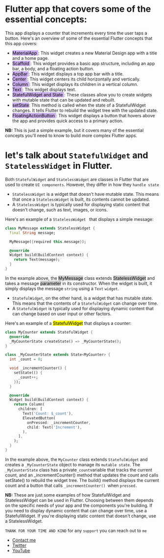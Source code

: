 <!-- # readcross

A new Flutter project.

## Getting Started

This project is a starting point for a Flutter application.

A few resources to get you started if this is your first Flutter project:

- [Lab: Write your first Flutter app](https://docs.flutter.dev/get-started/codelab)
- [Cookbook: Useful Flutter samples](https://docs.flutter.dev/cookbook)

For help getting started with Flutter development, view the
[online documentation](https://docs.flutter.dev/), which offers tutorials,
samples, guidance on mobile development, and a full API reference.


# 1. Introduction

Flutter is Google's UI toolkit for building applications for mobile, web, and desktop from a single codebase. In this codelab, you will build the following Flutter application:

The application generates cool-sounding names, such as "newstay", "lightstream", "mainbrake", or "graypine". The user can ask for the next name, favorite the current one, and review the list of favorited names on a separate page. The app is responsive to different screen sizes.

![Alt Text](https://codelabs.developers.google.com/static/codelabs/flutter-codelab-first/img/1d26af443561f39c.gif)


## What you'll learn

    The basics of how Flutter works
    Creating layouts in Flutter
    Connecting user interactions (like button presses) to app behavior
    Keeping your Flutter code organized
    Making your app responsive (for different screens)
    Achieving a consistent look & feel of your app

    [-] flutter pub add english_words
    [-] english_words: ^4.0.0
    [-] provider: ^6.0.0


You'll start with a basic scaffold so that you can jump straight to the interesting parts.

![Alt Text](https://codelabs.developers.google.com/static/codelabs/flutter-codelab-first/img/d6e3d5f736411f13_856.png)

# 2. Set up your Flutter environment

# Editor

To make this codelab as straightforward as possible, we assume you'll use Visual Studio Code (VS Code) as your development environment. It's free and works on all major platforms.



Of course it's fine to use any editor you like: Android Studio, other IntelliJ IDEs, Emacs, Vim, or Notepad++. They all work with Flutter.

We recommend using VS Code for this codelab because the instructions default to VS Code-specific shortcuts. It's easier to say things like "click here" or "press this key" instead of something like "do the appropriate action in your editor to do X".
![Alt Text](https://codelabs.developers.google.com/static/codelabs/flutter-codelab-first/img/15961a28a4500ac1_856.png)

# Choose a development target

## Flutter is a multi-platform toolkit. Your app can run on any of the following operating systems:

    iOS
    Android
    Windows
    macOS
    Linux
    web

However, it's common practice to choose a single operating system for which you will primarily develop. This is your "development target"—the operating system that your app runs on during development.

![Alt Text](https://codelabs.developers.google.com/static/codelabs/flutter-codelab-first/img/d105428cb3aae7d5_856.png)

For example, say you're using a Windows laptop to develop a Flutter app. If you choose Android as your development target, you typically attach an Android device to your Windows laptop with a USB cable, and your app-in-development runs on that attached Android device. But you could also choose Windows as the development target, which means your app-in-development runs as a Windows app alongside your editor.

**Tip: We strongly recommend choosing your development device's Operating System as your development target. So, for example, if your computer runs Windows, choose Windows as the development target.**

![Alt Text](https://codelabs.developers.google.com/static/codelabs/flutter-codelab-first/img/6bfd4ef44ca74791_856.png)


It might be tempting to select the web as your development target. The downside of this choice is that you lose one of Flutter's most useful development features: Stateful Hot Reload. Flutter can't hot-reload web applications.

Make your choice now. Remember: You can always run your app on other operating systems later. It's just that having a clear development target in mind makes the next step smoother.

Install Flutter

The most up-to-date instructions on how to install the Flutter SDK are always at ![Alt Text](docs.flutter.dev)

<button>google.com</button>

The instructions on the Flutter website cover not only the installation of the SDK itself, but also the development target-related tools and the editor plugins. Remember that, for this codelab, you only need to install the following:

    Flutter SDK
    Visual Studio Code with the Flutter plugin
    The software required by your chosen development target (for example: Visual Studio to target Windows, or Xcode to target macOS)

In the next section, you'll create your first Flutter project.

If you've had problems so far, you might find some of these questions and answers (from StackOverflow) helpful for troubleshooting.

# Create a project

## Create your first Flutter project

Launch Visual Studio Code and open the command palette (with F1 or Ctrl+Shift+P or Shift+Cmd+P). Start typing "flutter new". Select the Flutter: New Project command.

![Alt Text](https://codelabs.developers.google.com/static/codelabs/flutter-codelab-first/img/58e8487afebfc1dd.gif)


Next, select Application and then a folder in which to create your project. This could be your home directory, or something like C:\src\.

Finally, name your project. Something like namer_app or my_awesome_namer.
![Alt Text](https://codelabs.developers.google.com/static/codelabs/flutter-codelab-first/img/260a7d97f9678005_856.png)

Flutter now creates your project folder and VS Code opens it.

![Alt Text](https://codelabs.developers.google.com/static/codelabs/flutter-codelab-first/img/756a9586aacb2bda_856.png)

**Select Yes. The other option disables substantial Flutter functionality.**

######
You'll now overwrite the contents of 3 files with a basic scaffold of the app.
Copy & Paste the initial app

In the left pane of VS Code, make sure that Explorer is selected, and open the pubspec.yaml file.

# 4. Add a button

This step adds a Next button to generate a new word pairing.
Launch the app

First, open lib/main.dart and make sure that you have your target device selected. At the bottom right corner of VS Code, you'll find a button that shows the current target device. Click to change it.

![Alt Text](https://codelabs.developers.google.com/static/codelabs/flutter-codelab-first/img/6c4474b4b5e92ffb.gif)

**While lib/main.dart is open, find the "play" b0a5d0200af5985d.png button in the upper right-hand corner of VS Code's window, and click it.**

![Alt Text](https://codelabs.developers.google.com/static/codelabs/flutter-codelab-first/img/9b7598a38a6412e6.gif)

After about a minute, your app launches in debug mode. It doesn't look like much yet:
![Alt Text](/readcross/asset/demo1.png)

## First Hot Reload
At the bottom of lib/main.dart, add something to the string in the first Text object, and save the file (with Ctrl+S or Cmd+S). For example:

```dart
// ...

    return Scaffold(
      body: Column(
        children: [
          Text('A random AWESOME idea:'),  // ← Example change.
          Text(appState.current.asLowerCase),
        ],
      ),
    );

// ...
```

### Notice how the app changes immediately but the random word stays the same. This is Flutter's famous stateful Hot Reload at work. Hot reload is triggered when you save changes to a source file.

## Adding a button

Next, add a button at the bottom of the Column, right below the second Text instance.

* lib/main.dart

```dart
// ...

    return Scaffold(
      body: Column(
        children: [
          Text('A random AWESOME idea:'),
          Text(appState.current.asLowerCase),

          // ↓ Add this.
          ElevatedButton(
            onPressed: () {
              print('button pressed!');
            },
            child: Text('Next'),
          ),

        ],
      ),
    );

// ...
```

###### When you save the change, the app updates again: A button appears and, when you click it, the Debug Console in VS Code shows a button pressed! message.

![Alt Text](/readcross/asset/demo2.png)

## A Flutter crash course in 5 minutes

As much fun as it is to watch the Debug Console, you want the button to do something more meaningful. Before getting to that, though, take a closer look at the code in ***lib/main.dart***, to understand how it works.

***lib/main.dart***

```dart
// ...

void main() {
  runApp(MyApp());
}

// ...
```

### At the very top of the file, you'll find the main() function. In its current form, it only tells Flutter to run the app defined in MyApp.

**lib/main.dart**
```dart
// ...

class MyApp extends StatelessWidget {
  const MyApp({super.key});

  @override
  Widget build(BuildContext context) {
    return ChangeNotifierProvider(
      create: (context) => MyAppState(),
      child: MaterialApp(
        title: 'Namer App',
        theme: ThemeData(
          useMaterial3: true,
          colorScheme: ColorScheme.fromSeed(seedColor: Colors.deepOrange),
        ),
        home: MyHomePage(),
      ),
    );
  }
}

// ...
```

$ The MyApp class extends StatelessWidget. Widgets are the elements from which you build every Flutter app. As you can see, even the app itself is a widget.

## Note: We'll get to the explanation of StatelessWidget (versus StatefulWidget) later.

The code in MyApp sets up the whole app. It creates the app-wide state (more on this later), names the app, defines the visual theme, and sets the "home" widget—the starting point of your app.

```dart
// ...

class MyAppState extends ChangeNotifier {
  var current = WordPair.random();
}

// ...
```

Next, the MyAppState class defines the app's...well...state. This is your first foray into Flutter, so this codelab will keep it simple and focused. There are many powerful ways to manage app state in Flutter. One of the easiest to explain is ChangeNotifier, the approach taken by this app.

    MyAppState defines the data the app needs to function. Right now, it only contains a single variable with the current random word pair. You will add to this later.
    The state class extends ChangeNotifier, which means that it can notify others about its own changes. For example, if the current word pair changes, some widgets in the app need to know.
    The state is created and provided to the whole app using a ChangeNotifierProvider (see code above in MyApp). This allows any widget in the app to get hold of the state

   ![Alt Text](https://codelabs.developers.google.com/static/codelabs/flutter-codelab-first/img/d9b6ecac5494a6ff_856.png)
   
   ```dart
   // ...

class MyHomePage extends StatelessWidget {
  @override
  Widget build(BuildContext context) {           // ← 1
    var appState = context.watch<MyAppState>();  // ← 2

    return Scaffold(   // ← 3
      body: Column(    // ← 4
        children: [
          Text('A random AWESOME idea:'),        // ← 5
          Text(appState.current.asLowerCase),    // ← 6
          ElevatedButton(
            onPressed: () {
              print('button pressed!');
            },
            child: Text('Next'),
          ),
        ],      // ← 7
      ),
    );
  }
}

// ...
```

Lastly, there's MyHomePage, the widget you've already modified. Each numbered line below maps to a line-number comment in the code above:

    Every widget defines a build() method that's automatically called every time the widget's circumstances change so that the widget is always up to date.
    MyHomePage tracks changes to the app's current state using the watch method.
    Every build method must return a widget or (more typically) a nested tree of widgets. In this case, the top-level widget is Scaffold. You aren't going to work with Scaffold in this codelab, but it's a helpful widget and is found in the vast majority of real-world Flutter apps.
    Column is one of the most basic layout widgets in Flutter. It takes any number of children and puts them in a column from top to bottom. By default, the column visually places its children at the top. You'll soon change this so that the column is centered.
    You changed this Text widget in the first step.
    This second Text widget takes appState, and accesses the only member of that class, current (which is a WordPair). WordPair provides several helpful getters, such as asPascalCase or asSnakeCase. Here, we use asLowerCase but you can change this now if you prefer one of the alternatives.
    Notice how Flutter code makes heavy use of trailing commas. This particular comma doesn't need to be here, because children is the last (and also only) member of this particular Column parameter list. Yet it is generally a good idea to use trailing commas: they make adding more members trivial, and they also serve as a hint for Dart's auto-formatter to put a newline there. For more information, see Code formatting.

## Next, you'll connect the button to the state.

# Your first behavior

Scroll to MyAppState and add a getNext method.

<mark>lib/main.dart</mark>
```dart
// ...

class MyAppState extends ChangeNotifier {
  var current = WordPair.random();

  // ↓ Add this.
  void getNext() {
    current = WordPair.random();
    notifyListeners();
  }
}

// ...
```


The new <mark>getNext()</mark> method reassigns current with a new random WordPair. It also calls <mark>notifyListeners()</mark>(a method of ChangeNotifier)that ensures that anyone watching MyAppState is notified.

All that remains is to call the getNext method from the button's callback

<mark>lib/main.dart</mark>
```dart
// ...

    ElevatedButton(
      onPressed: () {
        appState.getNext();  // ← This instead of print().
      },
      child: Text('Next'),
    ),

// ...
```


Save and try the app now. It should generate a new random word pair every time you press the Next button.

In the next section, you'll make the user interface prettier.sssss


# 5. Make the app prettier

This is how the app looks at the moment.
![Alt Text](/readcross/asset/demo3.png)


<mark>Not great</mark>. The centerpiece of the app—the randomly generated pair of words—should be more visible. It is, after all, the main reason our users are using this app! Also, the app contents are weirdly off-center, and the whole app is boringly black & white.

This section addresses these issues by working on the app's design. The end goal for this section is something like the following:

![Alt Text](https://codelabs.developers.google.com/static/codelabs/flutter-codelab-first/img/2bbee054d81a3127_856.png)

# Extract a widget -->
<!-- 
The line responsible for showing the current word pair looks like this now: <mark>Text(appState.current.asLowerCase)</mark>. To change it into something more complex, it's a good idea to extract this line into a separate widget. Having separate widgets for separate logical parts of your UI is an important way of managing complexity in Flutter.

Flutter provides a refactoring helper for extracting widgets but before you use it, make sure that the line being extracted only accesses what it needs. Right now, the line accesses <mark> appState</mark>, but really only needs to know what the current word pair is.

For that reason, rewrite the MyHomePage widget as follows: -->

# Flutter app that covers some of the essential concepts:

This app displays a counter that increments every time the user taps a button. Here's an overview of some of the essential Flutter concepts that this app covers:

* <mark style="background-color: #caafed">MaterialApp </mark>: This widget creates a new Material Design app with a title and a home page.
* <mark style="background-color: #caafed">Scaffold </mark>: This widget provides a basic app structure, including an app bar, a body, and a floating action button.
* <mark style="background-color: #caafed">AppBar </mark>: This widget displays a top app bar with a title.
* <mark style="background-color: #caafed">Center </mark>:  This widget centers its child horizontally and vertically.
* <mark style="background-color: #caafed">Column </mark>: This widget displays its children in a vertical column.
* <mark style="background-color: #caafed">Text </mark>: This widget displays text.
* <mark style="background-color: #caafed">StatefulWidget and State </mark> :  These classes allow you to create widgets with mutable state that can be updated and rebuilt.
* <mark style="background-color: #caafed">setState</mark>: This method is called when the state of a StatefulWidget changes. It tells Flutter to rebuild the widget tree with the updated state.
* <mark style="background-color: #caafed"> FloatingActionButton </mark>: This widget displays a button that hovers above the app and provides quick access to a primary action.

**NB:** This is just a simple example, but it covers many of the essential concepts you'll need to know to build more complex Flutter apps.

# let's talk about `StatefulWidget`  and   `StatelessWidget` in Flutter.

Both `StatefulWidget` and `StatelessWidget` are classes in Flutter that are used to create `UI components`. However, they differ in how they `handle state`



* `StatelessWidget` is a widget that doesn't have mutable state. This means that once a `StatelessWidget` is built, its contents cannot be updated. 
* A  `StatelessWidget`  is typically used for displaying static content that doesn't change, such as text, images, or icons.

Here's an example of a  `StatelessWidget ` that displays a simple message:

```dart
class MyMessage extends StatelessWidget {
  final String message;

  MyMessage({required this.message});

  @override
  Widget build(BuildContext context) {
    return Text(message);
  }
}
```

In the example above, the <mark style="background-color:#ccc"> MyMessage</mark> class extends <mark style="background-color:#ccc"> StatelessWidget</mark> and takes a message <mark style="background-color:#ccc">parameter</mark> in its constructor. When the widget is built, it simply displays the message `string` using a `Text` `widget`.

* `StatefulWidget`, on the other hand, is a widget that has mutable state. This means that the contents of a `StatefulWidget` can change over time. 
* A `StatefulWidget` is typically used for displaying dynamic content that can change based on user input or other factors.


Here's an example of a <mark>StatefulWidget</mark> that displays a counter:

```dart
class MyCounter extends StatefulWidget {
  @override
  _MyCounterState createState() => _MyCounterState();
}

class _MyCounterState extends State<MyCounter> {
  int _count = 0;

  void _incrementCounter() {
    setState(() {
      _count++;
    });
  }

  @override
  Widget build(BuildContext context) {
    return Column(
      children: [
        Text('Count: $_count'),
        ElevatedButton(
          onPressed: _incrementCounter,
          child: Text('Increment'),
        ),
      ],
    );
  }
}
```

In the example above, the `MyCounter` class extends `StatefulWidget` and creates a `_MyCounterState` object to manage its `mutable state`. The` _MyCounterState` class has a private` _count `variable that tracks the current count, and an _incrementCounter() method that updates the count and calls setState() to rebuild the widget tree. The build() method displays the current count and a button that calls `_incrementCounter() `when `pressed.`


**NB:** These are just some examples of how StatefulWidget and StatelessWidget can be used in Flutter. Choosing between them depends on the specific needs of your app and the components you're building. If you need to display dynamic content that can change over time, use a StatefulWidget. If you're displaying static content that doesn't change, use a StatelessWidget.

``THANK FOR YOUR TIME AND KIND`` for any `support` you can reach out to `me`

* [Contact me](mailto:josephlearnwith@gmail.com)
* [Twitter](https://twitter.com/@josehub121)
* [YouTube](https://www.youtube.com/@learnwithjoseph)

